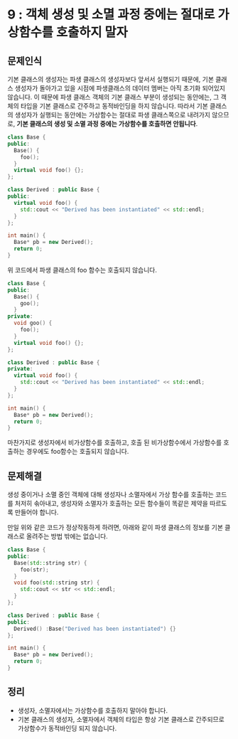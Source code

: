 # 9 : 객체 생성 및 소멸 과정 중에는 절대로 가상함수를 호출하지 말자
## 문제인식
기본 클래스의 생성자는 파생 클래스의 생성자보다 앞서서 실행되기 때문에, 기본 클래스 생성자가 돌아가고 있을 시점에 파생클래스의 데이터 멤버는 아직 초기화 되어있지 않습니다.
이 때문에 파생 클래스 객체의 기본 클래스 부분이 생성되는 동안에는, 그 객체의 타입을 기본 클래스로 간주하고 동적바인딩을 하지 않습니다.
따라서 기본 클래스의 생성자가 실행되는 동안에는 가상함수는 절대로 파생 클래스쪽으로 내려가지 않으므로, **기본 클래스의 생성 및 소멸 과정 중에는 가상함수를 호출하면 안됩니다**.

```c++
class Base {
public:
  Base() {
    foo();
  }
  virtual void foo() {};
};

class Derived : public Base {
public:
  virtual void foo() {
    std::cout << "Derived has been instantiated" << std::endl;
  }
};

int main() {
  Base* pb = new Derived();
  return 0;
}
```

위 코드에서 파생 클래스의 foo 함수는 호출되지 않습니다.

```c++
class Base {
public:
  Base() {
    goo();
  }
private:
  void goo() {
    foo();
  }
  virtual void foo() {};
};

class Derived : public Base {
private:
  virtual void foo() {
    std::cout << "Derived has been instantiated" << std::endl;
  }
};

int main() {
  Base* pb = new Derived();
  return 0;
}
```

마찬가지로 생성자에서 비가상함수를 호출하고, 호출 된 비가상함수에서 가상함수를 호출하는 경우에도 foo함수는 호출되지 않습니다.

## 문제해결
생성 중이거나 소멸 중인 객체에 대해 생성자나 소멸자에서 가상 함수를 호출하는 코드를 처저히 솎아내고, 생성자와 소멸자가 호출하는 모든 함수들이 똑같은 제약을 따르도록 만들어야 합니다.

만일 위와 같은 코드가 정상작동하게 하려면, 아래와 같이 파생 클래스의 정보를 기본 클래스로 올려주는 방법 밖에는 없습니다.

```c++
class Base {
public:
  Base(std::string str) {
    foo(str);
  }
  void foo(std::string str) {
    std::cout << str << std::endl;
  }
};

class Derived : public Base {
public:
  Derived() :Base("Derived has been instantiated") {}
};

int main() {
  Base* pb = new Derived();
  return 0;
}
```

## 정리
- 생성자, 소멸자에서는 가상함수를 호출하지 말아야 합니다.
- 기본 클래스의 생성자, 소멸자에서 객체의 타입은 항상 기본 클래스로 간주되므로 가상함수가 동적바인딩 되지 않습니다.
